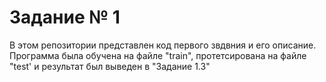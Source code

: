 # Задание № 1
В этом репозитории представлен код первого звдвния и его описание. Программа была обучена на файле "train", протетсирована на файле "test' и результат был выведен в "Задание 1.3"

